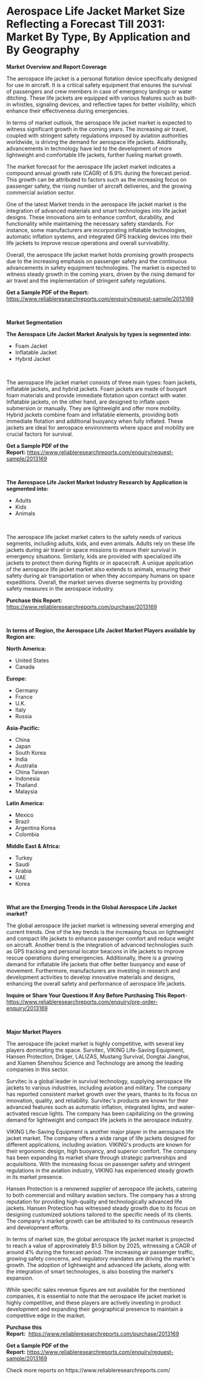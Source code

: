 <p><h1>Aerospace Life Jacket Market Size Reflecting a Forecast Till 2031: Market By Type, By Application and By Geography</h1></p><p><strong>Market Overview and Report Coverage</strong></p>
<p><p>The aerospace life jacket is a personal flotation device specifically designed for use in aircraft. It is a critical safety equipment that ensures the survival of passengers and crew members in case of emergency landings or water ditching. These life jackets are equipped with various features such as built-in whistles, signaling devices, and reflective tapes for better visibility, which enhance their effectiveness during emergencies.</p><p>In terms of market outlook, the aerospace life jacket market is expected to witness significant growth in the coming years. The increasing air travel, coupled with stringent safety regulations imposed by aviation authorities worldwide, is driving the demand for aerospace life jackets. Additionally, advancements in technology have led to the development of more lightweight and comfortable life jackets, further fueling market growth.</p><p>The market forecast for the aerospace life jacket market indicates a compound annual growth rate (CAGR) of 6.9% during the forecast period. This growth can be attributed to factors such as the increasing focus on passenger safety, the rising number of aircraft deliveries, and the growing commercial aviation sector.</p><p>One of the latest Market trends in the aerospace life jacket market is the integration of advanced materials and smart technologies into life jacket designs. These innovations aim to enhance comfort, durability, and functionality while maintaining the necessary safety standards. For instance, some manufacturers are incorporating inflatable technologies, automatic inflation systems, and integrated GPS tracking devices into their life jackets to improve rescue operations and overall survivability.</p><p>Overall, the aerospace life jacket market holds promising growth prospects due to the increasing emphasis on passenger safety and the continuous advancements in safety equipment technologies. The market is expected to witness steady growth in the coming years, driven by the rising demand for air travel and the implementation of stringent safety regulations.</p></p>
<p><strong>Get a Sample PDF of the Report:</strong> <a href="https://www.reliableresearchreports.com/enquiry/request-sample/2013169">https://www.reliableresearchreports.com/enquiry/request-sample/2013169</a></p>
<p>&nbsp;</p>
<p><strong>Market Segmentation</strong></p>
<p><strong>The Aerospace Life Jacket Market Analysis by types is segmented into:</strong></p>
<p><ul><li>Foam Jacket</li><li>Inflatable Jacket</li><li>Hybrid Jacket</li></ul></p>
<p>&nbsp;</p>
<p><p>The aerospace life jacket market consists of three main types: foam jackets, inflatable jackets, and hybrid jackets. Foam jackets are made of buoyant foam materials and provide immediate flotation upon contact with water. Inflatable jackets, on the other hand, are designed to inflate upon submersion or manually. They are lightweight and offer more mobility. Hybrid jackets combine foam and inflatable elements, providing both immediate flotation and additional buoyancy when fully inflated. These jackets are ideal for aerospace environments where space and mobility are crucial factors for survival.</p></p>
<p><strong>Get a Sample PDF of the Report:</strong>&nbsp;<a href="https://www.reliableresearchreports.com/enquiry/request-sample/2013169">https://www.reliableresearchreports.com/enquiry/request-sample/2013169</a></p>
<p>&nbsp;</p>
<p><strong>The Aerospace Life Jacket Market Industry Research by Application is segmented into:</strong></p>
<p><ul><li>Adults</li><li>Kids</li><li>Animals</li></ul></p>
<p>&nbsp;</p>
<p><p>The aerospace life jacket market caters to the safety needs of various segments, including adults, kids, and even animals. Adults rely on these life jackets during air travel or space missions to ensure their survival in emergency situations. Similarly, kids are provided with specialized life jackets to protect them during flights or in spacecraft. A unique application of the aerospace life jacket market also extends to animals, ensuring their safety during air transportation or when they accompany humans on space expeditions. Overall, the market serves diverse segments by providing safety measures in the aerospace industry.</p></p>
<p><strong>Purchase this Report:</strong>&nbsp; <a href="https://www.reliableresearchreports.com/purchase/2013169">https://www.reliableresearchreports.com/purchase/2013169</a></p>
<p>&nbsp;</p>
<p><strong>In terms of Region, the Aerospace Life Jacket Market Players available by Region are:</strong></p>
<p>
    <p> <strong> North America: </strong>
        <ul>
            <li>United States</li>
            <li>Canada</li>
        </ul>
        </p> 
    <p> <strong> Europe: </strong>
        <ul>
            <li>Germany</li>
            <li>France</li>
            <li>U.K.</li>
            <li>Italy</li>
            <li>Russia</li>
        </ul>
        </p> 
    <p> <strong> Asia-Pacific: </strong>
        <ul>
            <li>China</li>
            <li>Japan</li>
            <li>South Korea</li>
            <li>India</li>
            <li>Australia</li>
            <li>China Taiwan</li>
            <li>Indonesia</li>
            <li>Thailand</li>
            <li>Malaysia</li>
        </ul>
        </p> 
    <p> <strong> Latin America: </strong>
        <ul>
            <li>Mexico</li>
            <li>Brazil</li>
            <li>Argentina Korea</li>
            <li>Colombia</li>
        </ul>
        </p> 
    <p> <strong> Middle East & Africa: </strong>
        <ul>
            <li>Turkey</li>
            <li>Saudi</li>
            <li>Arabia</li>
            <li>UAE</li>
            <li>Korea</li>
        </ul>
    </p>
    </p>
<p>&nbsp;</p>
<p><strong>What are the Emerging Trends in the Global Aerospace Life Jacket market?</strong></p>
<p><p>The global aerospace life jacket market is witnessing several emerging and current trends. One of the key trends is the increasing focus on lightweight and compact life jackets to enhance passenger comfort and reduce weight on aircraft. Another trend is the integration of advanced technologies such as GPS tracking and personal locator beacons in life jackets to improve rescue operations during emergencies. Additionally, there is a growing demand for inflatable life jackets that offer better buoyancy and ease of movement. Furthermore, manufacturers are investing in research and development activities to develop innovative materials and designs, enhancing the overall safety and performance of aerospace life jackets.</p></p>
<p><strong>Inquire or Share Your Questions If Any Before Purchasing This Report</strong>- <a href="https://www.reliableresearchreports.com/enquiry/pre-order-enquiry/2013169">https://www.reliableresearchreports.com/enquiry/pre-order-enquiry/2013169</a></p>
<p>&nbsp;</p>
<p><strong>Major Market Players</strong></p>
<p><p>The aerospace life jacket market is highly competitive, with several key players dominating the space. Survitec, VIKING Life-Saving Equipment, Hansen Protection, Dräger, LALIZAS, Mustang Survival, Dongtai Jianghai, and Xiamen Shenshou Science and Technology are among the leading companies in this sector. </p><p>Survitec is a global leader in survival technology, supplying aerospace life jackets to various industries, including aviation and military. The company has reported consistent market growth over the years, thanks to its focus on innovation, quality, and reliability. Survitec's products are known for their advanced features such as automatic inflation, integrated lights, and water-activated rescue lights. The company has been capitalizing on the growing demand for lightweight and compact life jackets in the aerospace industry.</p><p>VIKING Life-Saving Equipment is another major player in the aerospace life jacket market. The company offers a wide range of life jackets designed for different applications, including aviation. VIKING's products are known for their ergonomic design, high buoyancy, and superior comfort. The company has been expanding its market share through strategic partnerships and acquisitions. With the increasing focus on passenger safety and stringent regulations in the aviation industry, VIKING has experienced steady growth in its market presence.</p><p>Hansen Protection is a renowned supplier of aerospace life jackets, catering to both commercial and military aviation sectors. The company has a strong reputation for providing high-quality and technologically advanced life jackets. Hansen Protection has witnessed steady growth due to its focus on designing customized solutions tailored to the specific needs of its clients. The company's market growth can be attributed to its continuous research and development efforts.</p><p>In terms of market size, the global aerospace life jacket market is projected to reach a value of approximately $1.5 billion by 2025, witnessing a CAGR of around 4% during the forecast period. The increasing air passenger traffic, growing safety concerns, and regulatory mandates are driving the market's growth. The adoption of lightweight and advanced life jackets, along with the integration of smart technologies, is also boosting the market's expansion.</p><p>While specific sales revenue figures are not available for the mentioned companies, it is essential to note that the aerospace life jacket market is highly competitive, and these players are actively investing in product development and expanding their geographical presence to maintain a competitive edge in the market.</p></p>
<p><strong>Purchase this Report:</strong>&nbsp;&nbsp;<a href="https://www.reliableresearchreports.com/purchase/2013169">https://www.reliableresearchreports.com/purchase/2013169</a></p>
<p></p>
<p><strong>Get a Sample PDF of the Report:</strong>&nbsp;<a href="https://www.reliableresearchreports.com/enquiry/request-sample/2013169">https://www.reliableresearchreports.com/enquiry/request-sample/2013169</a></p>
<p>Check more reports on https://www.reliableresearchreports.com/</p>
